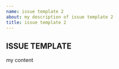 ```yaml
---
name: issue template 2
about: my description of issue template 2
title: issue template 2
---
```


## ISSUE TEMPLATE

my content
